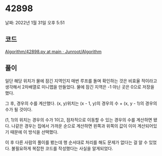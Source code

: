 # 42898

날짜: 2022년 1월 31일 오후 5:51

## 코드

[Algorithm/42898.py at main · Junroot/Algorithm](https://github.com/Junroot/Algorithm/blob/main/programmers/42898.py)

## 풀이

일단 해당 위치가 물에 잠긴 지역인지 매번 루프를 돌며 확인하는 것은 비효율 적이라고 생각해서 2차배열로 미니맵을 만들었다. 물에 잠긴 지역은 -1 아닌 곳은 0으로 저장을 했다.

그 후, 경우의 수를 계산했다. (x, y)위치는 (x - 1, y)의 경우의 수 + (x, y - 1)의 경우의 수가 될 것이다.

(1, 1)의 위치는 경우의 수가 1이고, 점차적으로 이동할 수 있는 경우의 수를 계산하면 됐다. 나같은 경우는 집에서 가까운 순으로 계산하면 왼쪽과 위쪽의 값이 이미 계산되어있기 때문에 이 방식을 선택했다.

이 후 다른 사람의 풀이를 봤는데 행 순서대로 처리를 해도 문제가 없다는 걸 알 수 있었다. 불필요하게 복잡한 코드를 작성했다는 사실을 알게되었다.